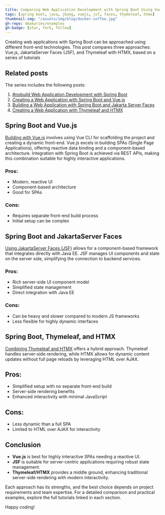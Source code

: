 ```yaml
---
title: Comparing Web Application Development with Spring Boot Using Vue.js, Jakarta Server Faces, and Thymeleaf/HTMX
tags: [spring boot, java, jbang, vuejs, jsf, faces, thymeleaf, htmx]
thumbnail-img: "/assets/img/blog/docker-coffee.jpg"
gh-repo: dmakariev/examples
gh-badge: [star, fork, follow]
---
```


Creating web applications with Spring Boot can be approached using different front-end technologies. This post compares three approaches: Vue.js, JakartaServer Faces (JSF), and Thymeleaf with HTMX, based on a series of tutorials 

## Related posts 
The series includes the following posts:

1. [#nobuild Web Application Development with Spring Boot](https://www.makariev.com/blog/nobuild-web-spring-boot/)
2. [Creating a Web Application with Spring Boot and Vue.js](https://www.makariev.com/blog/nobuild-web-spring-boot-vuejs/)
3. [Building a Web Application with Spring Boot and Jakarta Server Faces](https://www.makariev.com/blog/nobuild-web-spring-boot-faces/)
4. [Creating a Web Application with Thymeleaf and HTMX
](https://www.makariev.com/blog/nobuild-web-spring-boot-thymeleaf-htmx/)

## Spring Boot and Vue.js

[Building with Vue.js](https://www.makariev.com/blog/nobuild-web-spring-boot-vuejs/) involves using Vue CLI for scaffolding the project and creating a dynamic front-end. Vue.js excels in building SPAs (Single Page Applications), offering reactive data binding and a component-based architecture. Integration with Spring Boot is achieved via REST APIs, making this combination suitable for highly interactive applications.

### Pros:

* Modern, reactive UI
* Component-based architecture
* Good for SPAs

### Cons:

* Requires separate front-end build process
* Initial setup can be complex

## Spring Boot and JakartaServer Faces
[Using JakartaServer Faces (JSF)](https://www.makariev.com/blog/nobuild-web-spring-boot-faces/) allows for a component-based framework that integrates directly with Java EE. JSF manages UI components and state on the server side, simplifying the connection to backend services.

### Pros:

* Rich server-side UI component model
* Simplified state management
* Direct integration with Java EE

### Cons:

* Can be heavy and slower compared to modern JS frameworks
* Less flexible for highly dynamic interfaces

## Spring Boot, Thymeleaf, and HTMX
[Combining Thymeleaf and HTMX](https://www.makariev.com/blog/nobuild-web-spring-boot-thymeleaf-htmx/) offers a hybrid approach. Thymeleaf handles server-side rendering, while HTMX allows for dynamic content updates without full page reloads by leveraging HTML over AJAX.

## Pros:

* Simplified setup with no separate front-end build
* Server-side rendering benefits
* Enhanced interactivity with minimal JavaScript

## Cons:

* Less dynamic than a full SPA
* Limited to HTML over AJAX for interactivity

## Conclusion
* **Vue.js** is best for highly interactive SPAs needing a reactive UI.
* **JSF** is suitable for server-centric applications requiring robust state management.
* **Thymeleaf/HTMX** provides a middle ground, enhancing traditional server-side rendering with modern interactivity.

Each approach has its strengths, and the best choice depends on project requirements and team expertise. For a detailed comparison and practical examples, explore the full tutorials linked in each section.

Happy coding!
